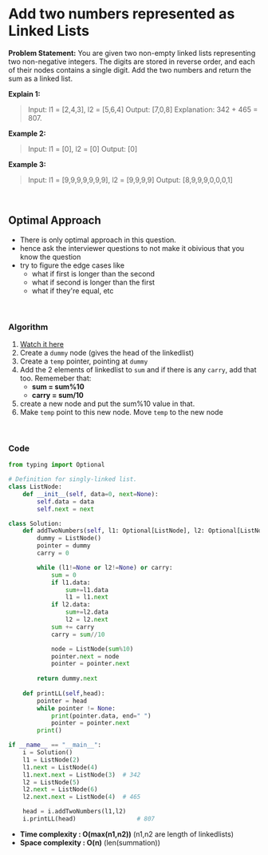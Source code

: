 # Add two numbers represented as Linked Lists

**Problem Statement:** You are given two non-empty linked lists representing two non-negative integers. The digits are stored in reverse order, and each of their nodes contains a single digit. Add the two numbers and return the sum as a linked list.

**Explain 1:**
> Input: l1 = [2,4,3], l2 = [5,6,4]
> Output: [7,0,8]
> Explanation: 342 + 465 = 807.

**Example 2:**
> Input: l1 = [0], l2 = [0]
> Output: [0]

**Example 3:**
> Input: l1 = [9,9,9,9,9,9,9], l2 = [9,9,9,9]
> Output: [8,9,9,9,0,0,0,1]

<br>

## Optimal Approach

- There is only optimal approach in this question.
- hence ask the interviewer questions to not make it obivious that you know the question
- try to figure the edge cases like 
    - what if first is longer than the second 
    - what if second is longer than the first
    - what if they're equal, etc

<br> 

### Algorithm

1. [Watch it here](https://youtu.be/LBVsXSMOIk4?si=RhAJfd82E-C_KOhm&t=133)
2. Create a `dummy` node (gives the head of the linkedlist)
3. Create a `temp` pointer, pointing at `dummy`
5. Add the 2 elements of linkedlist to `sum` and if there is any `carry`, add that too. Rememeber that:
    - **sum = sum%10**
    - **carry = sum/10**
6. create a new node and put the sum%10 value in that. 
7. Make `temp` point to this new node. Move `temp` to the new node

<br>

### Code

```python 
from typing import Optional 

# Definition for singly-linked list.
class ListNode:
    def __init__(self, data=0, next=None):
        self.data = data
        self.next = next

class Solution:
    def addTwoNumbers(self, l1: Optional[ListNode], l2: Optional[ListNode]) -> Optional[ListNode]:
        dummy = ListNode()
        pointer = dummy 
        carry = 0

        while (l1!=None or l2!=None) or carry:
            sum = 0 
            if l1.data:
                sum+=l1.data
                l1 = l1.next
            if l2.data:
                sum+=l2.data
                l2 = l2.next
            sum += carry
            carry = sum//10

            node = ListNode(sum%10)
            pointer.next = node 
            pointer = pointer.next 
        
        return dummy.next
            
    def printLL(self,head):
        pointer = head 
        while pointer != None:
            print(pointer.data, end=" ")
            pointer = pointer.next
        print()

if __name__ == "__main__":
    i = Solution()
    l1 = ListNode(2)
    l1.next = ListNode(4)
    l1.next.next = ListNode(3)  # 342
    l2 = ListNode(5)
    l2.next = ListNode(6)
    l2.next.next = ListNode(4)  # 465

    head = i.addTwoNumbers(l1,l2)  
    i.printLL(head)                 # 807
```
- **Time complexity : O(max(n1,n2))** (n1,n2 are length of linkedlists)
- **Space complexity : O(n)** (len(summation))
